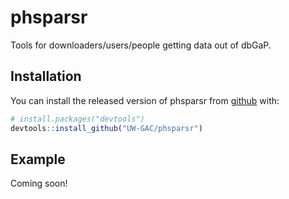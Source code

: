 # phsparsr

Tools for downloaders/users/people getting data out of dbGaP.

## Installation

You can install the released version of phsparsr from [github](https://github.com/UW-GAC/phsparsr) with:

``` r
# install.packages("devtools") 
devtools::install_github("UW-GAC/phsparsr")
```

## Example

Coming soon!
